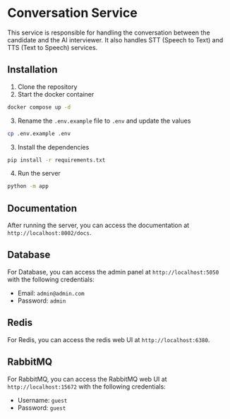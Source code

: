 # Conversation Service

This service is responsible for handling the conversation between the candidate and the AI interviewer. It also handles STT (Speech to Text) and TTS (Text to Speech) services.

## Installation

1. Clone the repository
2. Start the docker container

```bash
docker compose up -d
```

3. Rename the `.env.example` file to `.env` and update the values

```bash
cp .env.example .env
```

3. Install the dependencies

```bash
pip install -r requirements.txt
```

4. Run the server

```bash
python -m app
```

## Documentation

After running the server, you can access the documentation at `http://localhost:8002/docs`.

## Database

For Database, you can access the admin panel at `http://localhost:5050` with the following credentials:

- Email: `admin@admin.com`
- Password: `admin`

## Redis

For Redis, you can access the redis web UI at `http://localhost:6380`.

## RabbitMQ

For RabbitMQ, you can access the RabbitMQ web UI at `http://localhost:15672` with the following credentials:

- Username: `guest`
- Password: `guest`
